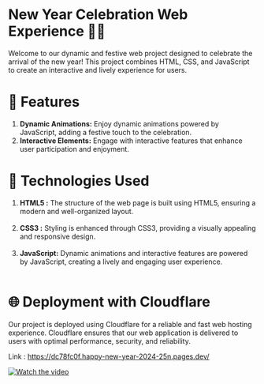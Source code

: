 # New Year Celebration Web Experience 🎉🚀

<p>Welcome to our dynamic and festive web project designed to celebrate the arrival of the new year! This project combines HTML, CSS, and JavaScript to create an interactive and lively experience for users.</p>

# 🎉 Features
<ol>
<li><b>Dynamic Animations:</b> Enjoy dynamic animations powered by JavaScript, adding a festive touch to the celebration.</li>
<li><b>Interactive Elements:</b> Engage with interactive features that enhance user participation and enjoyment.</li>
</ol>

# 🚀 Technologies Used

<ol>
<li><b>HTML5 :</b> The structure of the web page is built using HTML5, ensuring a modern and well-organized layout.</li><br>
<li><b>CSS3 :</b> Styling is enhanced through CSS3, providing a visually appealing and responsive design.</li><br>
<li><b>JavaScript:</b> Dynamic animations and interactive features are powered by JavaScript, creating a lively and engaging user experience.</li><br>
</ol>

# 🌐 Deployment with Cloudflare

Our project is deployed using Cloudflare for a reliable and fast web hosting experience. Cloudflare ensures that our web application is delivered to users with optimal performance, security, and reliability.

Link : https://dc78fc0f.happy-new-year-2024-25n.pages.dev/


[![Watch the video](https://firebasestorage.googleapis.com/v0/b/test-reactnative-9bda1.appspot.com/o/hewyear.png?alt=media&token=a4c97df7-e036-4a1f-8981-32b664235f95)](https://firebasestorage.googleapis.com/v0/b/test-reactnative-9bda1.appspot.com/o/happy%20new%20year.mp4?alt=media&token=c4e900a4-688b-41d8-a1fc-6013f9226d6a)